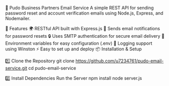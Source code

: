 📧 Pudo Business Partners Email Service
A simple REST API for sending password reset and account verification emails using Node.js, Express, and Nodemailer.

🚀 Features
🌍 RESTful API built with Express.js
📩 Sends email notifications for password resets
🔒 Uses SMTP authentication for secure email delivery
🔧 Environment variables for easy configuration (.env)
📝 Logging support using Winston
⚡ Easy to set up and deploy
📦 Installation & Setup

1️⃣ Clone the Repository
git clone https://github.com/u7234761/pudo-email-service.git
cd pudo-email-service

2️⃣ Install Dependencies Run the Server
npm install
node server.js
